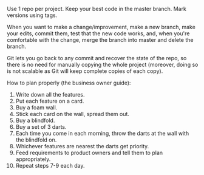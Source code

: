 Use 1 repo per project. Keep your best code in the master branch. Mark versions using tags.

When you want to make a change/improvement, make a new branch, make your edits, commit them, test that the new code works, and, when you're comfortable with the change, merge the branch into master and delete the branch.

Git lets you go back to any commit and recover the state of the repo, so there is no need for manually copying the whole project (moreover, doing so is not scalable as Git will keep complete copies of each copy).

How to plan properly (the business owner guide):
1. Write down all the features.
2. Put each feature on a card.
3. Buy a foam wall.
4. Stick each card on the wall, spread them out.
5. Buy a blindfold.
6. Buy a set of 3 darts.
7. Each time you come in each morning, throw the darts at the wall with the blindfold on.
8. Whichever features are nearest the darts get priority.
9. Feed requirements to product owners and tell them to plan appropriately.
10. Repeat steps 7-9 each day.
